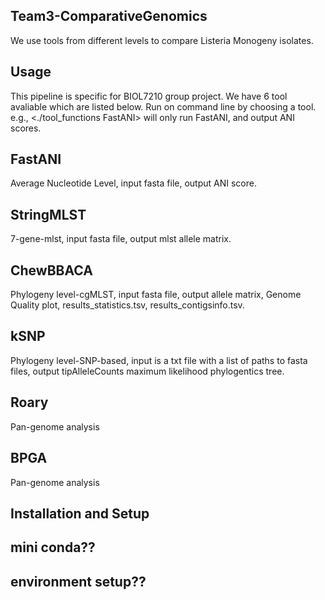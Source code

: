 ## Team3-ComparativeGenomics 
We use tools from different levels to compare Listeria Monogeny isolates.
## Usage
This pipeline is specific for BIOL7210 group project. We have 6 tool avaliable which are listed below. Run on command line by choosing a tool. e.g., <./tool_functions FastANI> will only run FastANI, and output ANI scores.

## FastANI
Average Nucleotide Level, input fasta file, output ANI score.
## StringMLST
7-gene-mlst, input fasta file, output mlst allele matrix.
## ChewBBACA
Phylogeny level-cgMLST, input fasta file, output allele matrix, Genome Quality plot, results_statistics.tsv, results_contigsinfo.tsv.
## kSNP
Phylogeny level-SNP-based, input is a txt file with a list of paths to fasta files, output tipAlleleCounts maximum likelihood phylogentics tree.
## Roary
Pan-genome analysis
## BPGA
Pan-genome analysis

## Installation and Setup
## mini conda??
## environment setup??

